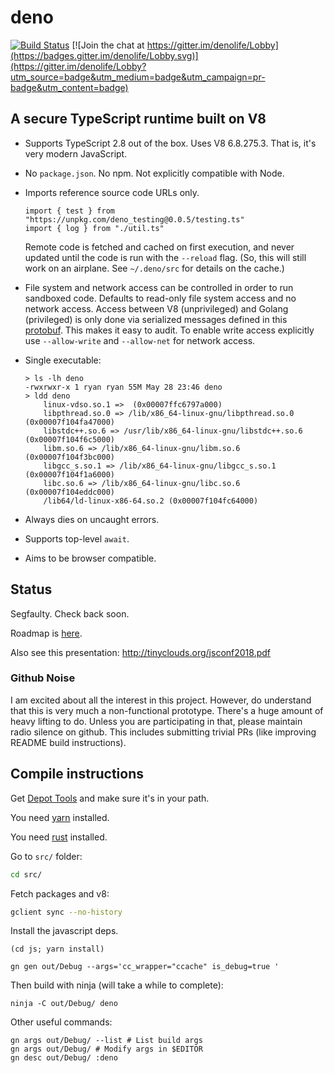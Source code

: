 # deno

[![Build Status](https://travis-ci.com/ry/deno.svg?branch=master)](https://travis-ci.com/ry/deno) [![Join the chat at https://gitter.im/denolife/Lobby](https://badges.gitter.im/denolife/Lobby.svg)](https://gitter.im/denolife/Lobby?utm_source=badge&utm_medium=badge&utm_campaign=pr-badge&utm_content=badge)

## A secure TypeScript runtime built on V8

* Supports TypeScript 2.8 out of the box. Uses V8 6.8.275.3. That is, it's
  very modern JavaScript.

* No `package.json`. No npm. Not explicitly compatible with Node.

* Imports reference source code URLs only.
	```
  import { test } from "https://unpkg.com/deno_testing@0.0.5/testing.ts"
  import { log } from "./util.ts"
	```
  Remote code is fetched and cached on first execution, and never updated until
  the code is run with the `--reload` flag. (So, this will still work on an
  airplane. See `~/.deno/src` for details on the cache.)

* File system and network access can be controlled in order to run sandboxed
  code. Defaults to read-only file system access and no network access.
	Access between V8 (unprivileged) and Golang (privileged) is only done via
  serialized messages defined in this
  [protobuf](https://github.com/ry/deno/blob/master/src/msg.proto). This makes it
  easy to audit.
	To enable write access explicitly use `--allow-write` and `--allow-net` for
  network access.

* Single executable:
	```
	> ls -lh deno
	-rwxrwxr-x 1 ryan ryan 55M May 28 23:46 deno
	> ldd deno
		linux-vdso.so.1 =>  (0x00007ffc6797a000)
		libpthread.so.0 => /lib/x86_64-linux-gnu/libpthread.so.0 (0x00007f104fa47000)
		libstdc++.so.6 => /usr/lib/x86_64-linux-gnu/libstdc++.so.6 (0x00007f104f6c5000)
		libm.so.6 => /lib/x86_64-linux-gnu/libm.so.6 (0x00007f104f3bc000)
		libgcc_s.so.1 => /lib/x86_64-linux-gnu/libgcc_s.so.1 (0x00007f104f1a6000)
		libc.so.6 => /lib/x86_64-linux-gnu/libc.so.6 (0x00007f104eddc000)
		/lib64/ld-linux-x86-64.so.2 (0x00007f104fc64000)
	```

* Always dies on uncaught errors.

* Supports top-level `await`.

* Aims to be browser compatible.


## Status

Segfaulty. Check back soon.

Roadmap is [here](https://github.com/ry/deno/blob/master/Roadmap.md).

Also see this presentation: http://tinyclouds.org/jsconf2018.pdf

### Github Noise

I am excited about all the interest in this project. However, do understand that this
is very much a non-functional prototype. There's a huge amount of heavy lifting to do.
Unless you are participating in that, please maintain radio silence on github. This
includes submitting trivial PRs (like improving README build instructions).

## Compile instructions

Get [Depot Tools](http://commondatastorage.googleapis.com/chrome-infra-docs/flat/depot_tools/docs/html/depot_tools_tutorial.html#_setting_up) and make sure it's in your path.

You need [yarn](https://yarnpkg.com/lang/en/docs/install/) installed.

You need [rust](https://www.rust-lang.org/en-US/install.html) installed.

Go to `src/` folder:
``` bash
cd src/
```

Fetch packages and v8:
``` bash
gclient sync --no-history
```

Install the javascript deps.

    (cd js; yarn install)

    gn gen out/Debug --args='cc_wrapper="ccache" is_debug=true '

Then build with ninja (will take a while to complete):

    ninja -C out/Debug/ deno

Other useful commands:

    gn args out/Debug/ --list # List build args
    gn args out/Debug/ # Modify args in $EDITOR
    gn desc out/Debug/ :deno
